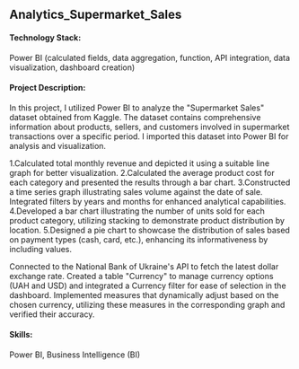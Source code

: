 ## Analytics_Supermarket_Sales

#### Technology Stack:
Power BI (calculated fields, data aggregation, function, API integration, data visualization, dashboard creation)

#### Project Description:
In this project, I utilized Power BI to analyze the "Supermarket Sales" dataset obtained from Kaggle. The dataset contains comprehensive information about products, sellers, and customers involved in supermarket transactions over a specific period. I imported this dataset into Power BI for analysis and visualization.

1.Calculated total monthly revenue and depicted it using a suitable line graph for better visualization.
2.Calculated the average product cost for each category and presented the results through a bar chart.
3.Constructed a time series graph illustrating sales volume against the date of sale. Integrated filters by years and months for enhanced analytical capabilities.
4.Developed a bar chart illustrating the number of units sold for each product category, utilizing stacking to demonstrate product distribution by location.
5.Designed a pie chart to showcase the distribution of sales based on payment types (cash, card, etc.), enhancing its informativeness by including values.

Connected to the National Bank of Ukraine's API to fetch the latest dollar exchange rate. Created a table "Currency" to manage currency options (UAH and USD) and integrated a Currency filter for ease of selection in the dashboard. Implemented measures that dynamically adjust based on the chosen currency, utilizing these measures in the corresponding graph and verified their accuracy.

#### Skills:
Power BI, Business Intelligence (BI)
